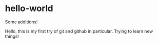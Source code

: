 # hello-world

Some additions!

Hello, this is my first try of git and github in particular. Trying to learn new things!
